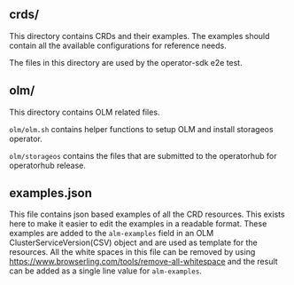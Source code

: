 ## crds/

This directory contains CRDs and their examples. The examples should contain
all the available configurations for reference needs.

The files in this directory are used by the operator-sdk e2e test.


## olm/

This directory contains OLM related files.

`olm/olm.sh` contains helper functions to setup OLM and install storageos
operator.

`olm/storageos` contains the files that are submitted to the operatorhub for
operatorhub release.


## examples.json

This file contains json based examples of all the CRD resources. This exists
here to make it easier to edit the examples in a readable format. These examples
are added to the `alm-examples` field in an OLM ClusterServiceVersion(CSV)
object and are used as template for the resources. All the white spaces in this
file can be removed by using https://www.browserling.com/tools/remove-all-whitespace
and the result can be added as a single line value for `alm-examples`.
